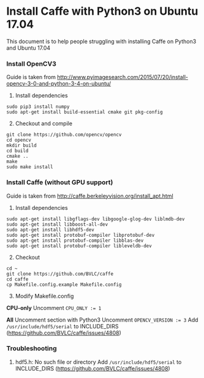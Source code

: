 # Install Caffe with Python3 on Ubuntu 17.04

This document is to help people struggling with installing Caffe on Python3 and Ubuntu 17.04

### Install OpenCV3

Guide is taken from http://www.pyimagesearch.com/2015/07/20/install-opencv-3-0-and-python-3-4-on-ubuntu/

1. Install dependencies

```shell
sudo pip3 install numpy
sudo apt-get install build-essential cmake git pkg-config
 ```

2. Checkout and compile

```shell
git clone https://github.com/opencv/opencv
cd opencv
mkdir build
cd build
cmake ..
make
sudo make install
```


### Install Caffe (without GPU support)

Guide is taken from http://caffe.berkeleyvision.org/install_apt.html

1. Install dependencies

```shell
sudo apt-get install libgflags-dev libgoogle-glog-dev liblmdb-dev
sudo apt-get install libboost-all-dev
sudo apt-get install libhdf5-dev
sudo apt-get install protobuf-compiler libprotobuf-dev
sudo apt-get install protobuf-compiler libblas-dev
sudo apt-get install protobuf-compiler libleveldb-dev
```

2. Checkout

```shell
cd ~
git clone https://github.com/BVLC/caffe
cd caffe
cp Makefile.config.example Makefile.config
```

3. Modify Makefile.config

**CPU-only**
Uncomment `CPU_ONLY := 1`

**All**
Uncomment section with Python3
Uncomment `OPENCV_VERSION := 3`
Add `/usr/include/hdf5/serial` to INCLUDE_DIRS (https://github.com/BVLC/caffe/issues/4808)

### Troubleshooting
1. hdf5.h: No such file or directory
Add `/usr/include/hdf5/serial` to INCLUDE_DIRS (https://github.com/BVLC/caffe/issues/4808)

